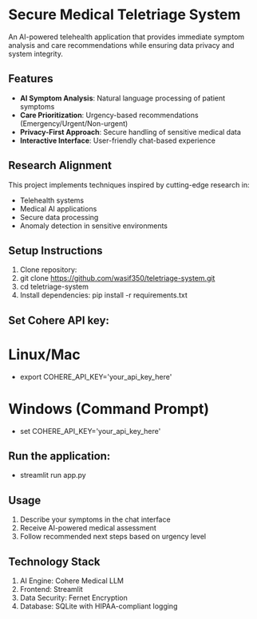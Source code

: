 # Secure Medical Teletriage System

An AI-powered telehealth application that provides immediate symptom analysis and care recommendations while ensuring data privacy and system integrity.

## Features

- **AI Symptom Analysis**: Natural language processing of patient symptoms
- **Care Prioritization**: Urgency-based recommendations (Emergency/Urgent/Non-urgent)
- **Privacy-First Approach**: Secure handling of sensitive medical data
- **Interactive Interface**: User-friendly chat-based experience

## Research Alignment

This project implements techniques inspired by cutting-edge research in:
- Telehealth systems
- Medical AI applications
- Secure data processing
- Anomaly detection in sensitive environments

## Setup Instructions

1. Clone repository:
2. git clone https://github.com/wasif350/teletriage-system.git
3. cd teletriage-system
4. Install dependencies:
   pip install -r requirements.txt

## Set Cohere API key:

# Linux/Mac
- export COHERE_API_KEY='your_api_key_here'
# Windows (Command Prompt)
- set COHERE_API_KEY='your_api_key_here'


## Run the application:

- streamlit run app.py

## Usage

1. Describe your symptoms in the chat interface
2. Receive AI-powered medical assessment
3. Follow recommended next steps based on urgency level


## Technology Stack

1. AI Engine: Cohere Medical LLM
2. Frontend: Streamlit
3. Data Security: Fernet Encryption
4. Database: SQLite with HIPAA-compliant logging
